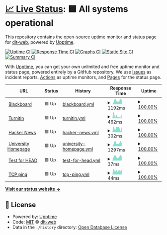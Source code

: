 # [📈 Live Status](https://dlt-web.github.io/status): <!--live status--> **🟩 All systems operational**

This repository contains the open-source uptime monitor and status page for [dlt-web](https://dlt-web.github.io/status), powered by [Upptime](https://github.com/upptime/upptime).

[![Uptime CI](https://github.com/dlt-web/status/workflows/Uptime%20CI/badge.svg)](https://github.com/upptime/upptime/actions?query=workflow%3A%22Uptime+CI%22)
[![Response Time CI](https://github.com/dlt-web/status/workflows/Response%20Time%20CI/badge.svg)](https://github.com/upptime/upptime/actions?query=workflow%3A%22Response+Time+CI%22)
[![Graphs CI](https://github.com/dlt-web/status/workflows/Graphs%20CI/badge.svg)](https://github.com/upptime/upptime/actions?query=workflow%3A%22Graphs+CI%22)
[![Static Site CI](https://github.com/dlt-web/status/workflows/Static%20Site%20CI/badge.svg)](https://github.com/upptime/upptime/actions?query=workflow%3A%22Static+Site+CI%22)
[![Summary CI](https://github.com/dlt-web/status/workflows/Summary%20CI/badge.svg)](https://github.com/upptime/upptime/actions?query=workflow%3A%22Summary+CI%22)

With [Upptime](https://upptime.js.org), you can get your own unlimited and free uptime monitor and status page, powered entirely by a GitHub repository. We use [Issues](https://github.com/dlt-web/status/issues) as incident reports, [Actions](https://github.com/dlt-web/status/actions) as uptime monitors, and [Pages](https://dlt-web.github.io/status) for the status page.

<!--start: status pages-->
<!-- This summary is generated by Upptime (https://github.com/upptime/upptime) -->
<!-- Do not edit this manually, your changes will be overwritten -->
<!-- prettier-ignore -->
| URL | Status | History | Response Time | Uptime |
| --- | ------ | ------- | ------------- | ------ |
| <img alt="" src="https://favicons.githubusercontent.com/vle.shef.ac.uk" height="13"> [Blackboard](https://vle.shef.ac.uk) | 🟩 Up | [blackboard.yml](https://github.com/dlt-web/status/commits/HEAD/history/blackboard.yml) | <details><summary><img alt="Response time graph" src="./graphs/blackboard/response-time-week.png" height="20"> 1192ms</summary><br><a href="https://dlt-web.github.io/status/history/blackboard"><img alt="Response time 1025" src="https://img.shields.io/endpoint?url=https%3A%2F%2Fraw.githubusercontent.com%2Fdlt-web%2Fstatus%2FHEAD%2Fapi%2Fblackboard%2Fresponse-time.json"></a><br><a href="https://dlt-web.github.io/status/history/blackboard"><img alt="24-hour response time 1391" src="https://img.shields.io/endpoint?url=https%3A%2F%2Fraw.githubusercontent.com%2Fdlt-web%2Fstatus%2FHEAD%2Fapi%2Fblackboard%2Fresponse-time-day.json"></a><br><a href="https://dlt-web.github.io/status/history/blackboard"><img alt="7-day response time 1192" src="https://img.shields.io/endpoint?url=https%3A%2F%2Fraw.githubusercontent.com%2Fdlt-web%2Fstatus%2FHEAD%2Fapi%2Fblackboard%2Fresponse-time-week.json"></a><br><a href="https://dlt-web.github.io/status/history/blackboard"><img alt="30-day response time 1139" src="https://img.shields.io/endpoint?url=https%3A%2F%2Fraw.githubusercontent.com%2Fdlt-web%2Fstatus%2FHEAD%2Fapi%2Fblackboard%2Fresponse-time-month.json"></a><br><a href="https://dlt-web.github.io/status/history/blackboard"><img alt="1-year response time 1026" src="https://img.shields.io/endpoint?url=https%3A%2F%2Fraw.githubusercontent.com%2Fdlt-web%2Fstatus%2FHEAD%2Fapi%2Fblackboard%2Fresponse-time-year.json"></a></details> | <details><summary><a href="https://dlt-web.github.io/status/history/blackboard">100.00%</a></summary><a href="https://dlt-web.github.io/status/history/blackboard"><img alt="All-time uptime 100.00%" src="https://img.shields.io/endpoint?url=https%3A%2F%2Fraw.githubusercontent.com%2Fdlt-web%2Fstatus%2FHEAD%2Fapi%2Fblackboard%2Fuptime.json"></a><br><a href="https://dlt-web.github.io/status/history/blackboard"><img alt="24-hour uptime 100.00%" src="https://img.shields.io/endpoint?url=https%3A%2F%2Fraw.githubusercontent.com%2Fdlt-web%2Fstatus%2FHEAD%2Fapi%2Fblackboard%2Fuptime-day.json"></a><br><a href="https://dlt-web.github.io/status/history/blackboard"><img alt="7-day uptime 100.00%" src="https://img.shields.io/endpoint?url=https%3A%2F%2Fraw.githubusercontent.com%2Fdlt-web%2Fstatus%2FHEAD%2Fapi%2Fblackboard%2Fuptime-week.json"></a><br><a href="https://dlt-web.github.io/status/history/blackboard"><img alt="30-day uptime 100.00%" src="https://img.shields.io/endpoint?url=https%3A%2F%2Fraw.githubusercontent.com%2Fdlt-web%2Fstatus%2FHEAD%2Fapi%2Fblackboard%2Fuptime-month.json"></a><br><a href="https://dlt-web.github.io/status/history/blackboard"><img alt="1-year uptime 100.00%" src="https://img.shields.io/endpoint?url=https%3A%2F%2Fraw.githubusercontent.com%2Fdlt-web%2Fstatus%2FHEAD%2Fapi%2Fblackboard%2Fuptime-year.json"></a></details>
| <img alt="" src="https://favicons.githubusercontent.com/turnitinuk.com" height="13"> [Turnitin](https://turnitinuk.com/login_page.asp) | 🟩 Up | [turnitin.yml](https://github.com/dlt-web/status/commits/HEAD/history/turnitin.yml) | <details><summary><img alt="Response time graph" src="./graphs/turnitin/response-time-week.png" height="20"> 462ms</summary><br><a href="https://dlt-web.github.io/status/history/turnitin"><img alt="Response time 665" src="https://img.shields.io/endpoint?url=https%3A%2F%2Fraw.githubusercontent.com%2Fdlt-web%2Fstatus%2FHEAD%2Fapi%2Fturnitin%2Fresponse-time.json"></a><br><a href="https://dlt-web.github.io/status/history/turnitin"><img alt="24-hour response time 722" src="https://img.shields.io/endpoint?url=https%3A%2F%2Fraw.githubusercontent.com%2Fdlt-web%2Fstatus%2FHEAD%2Fapi%2Fturnitin%2Fresponse-time-day.json"></a><br><a href="https://dlt-web.github.io/status/history/turnitin"><img alt="7-day response time 462" src="https://img.shields.io/endpoint?url=https%3A%2F%2Fraw.githubusercontent.com%2Fdlt-web%2Fstatus%2FHEAD%2Fapi%2Fturnitin%2Fresponse-time-week.json"></a><br><a href="https://dlt-web.github.io/status/history/turnitin"><img alt="30-day response time 591" src="https://img.shields.io/endpoint?url=https%3A%2F%2Fraw.githubusercontent.com%2Fdlt-web%2Fstatus%2FHEAD%2Fapi%2Fturnitin%2Fresponse-time-month.json"></a><br><a href="https://dlt-web.github.io/status/history/turnitin"><img alt="1-year response time 678" src="https://img.shields.io/endpoint?url=https%3A%2F%2Fraw.githubusercontent.com%2Fdlt-web%2Fstatus%2FHEAD%2Fapi%2Fturnitin%2Fresponse-time-year.json"></a></details> | <details><summary><a href="https://dlt-web.github.io/status/history/turnitin">100.00%</a></summary><a href="https://dlt-web.github.io/status/history/turnitin"><img alt="All-time uptime 100.00%" src="https://img.shields.io/endpoint?url=https%3A%2F%2Fraw.githubusercontent.com%2Fdlt-web%2Fstatus%2FHEAD%2Fapi%2Fturnitin%2Fuptime.json"></a><br><a href="https://dlt-web.github.io/status/history/turnitin"><img alt="24-hour uptime 100.00%" src="https://img.shields.io/endpoint?url=https%3A%2F%2Fraw.githubusercontent.com%2Fdlt-web%2Fstatus%2FHEAD%2Fapi%2Fturnitin%2Fuptime-day.json"></a><br><a href="https://dlt-web.github.io/status/history/turnitin"><img alt="7-day uptime 100.00%" src="https://img.shields.io/endpoint?url=https%3A%2F%2Fraw.githubusercontent.com%2Fdlt-web%2Fstatus%2FHEAD%2Fapi%2Fturnitin%2Fuptime-week.json"></a><br><a href="https://dlt-web.github.io/status/history/turnitin"><img alt="30-day uptime 100.00%" src="https://img.shields.io/endpoint?url=https%3A%2F%2Fraw.githubusercontent.com%2Fdlt-web%2Fstatus%2FHEAD%2Fapi%2Fturnitin%2Fuptime-month.json"></a><br><a href="https://dlt-web.github.io/status/history/turnitin"><img alt="1-year uptime 100.00%" src="https://img.shields.io/endpoint?url=https%3A%2F%2Fraw.githubusercontent.com%2Fdlt-web%2Fstatus%2FHEAD%2Fapi%2Fturnitin%2Fuptime-year.json"></a></details>
| <img alt="" src="https://favicons.githubusercontent.com/news.ycombinator.com" height="13"> [Hacker News](https://news.ycombinator.com) | 🟩 Up | [hacker-news.yml](https://github.com/dlt-web/status/commits/HEAD/history/hacker-news.yml) | <details><summary><img alt="Response time graph" src="./graphs/hacker-news/response-time-week.png" height="20"> 302ms</summary><br><a href="https://dlt-web.github.io/status/history/hacker-news"><img alt="Response time 386" src="https://img.shields.io/endpoint?url=https%3A%2F%2Fraw.githubusercontent.com%2Fdlt-web%2Fstatus%2FHEAD%2Fapi%2Fhacker-news%2Fresponse-time.json"></a><br><a href="https://dlt-web.github.io/status/history/hacker-news"><img alt="24-hour response time 376" src="https://img.shields.io/endpoint?url=https%3A%2F%2Fraw.githubusercontent.com%2Fdlt-web%2Fstatus%2FHEAD%2Fapi%2Fhacker-news%2Fresponse-time-day.json"></a><br><a href="https://dlt-web.github.io/status/history/hacker-news"><img alt="7-day response time 302" src="https://img.shields.io/endpoint?url=https%3A%2F%2Fraw.githubusercontent.com%2Fdlt-web%2Fstatus%2FHEAD%2Fapi%2Fhacker-news%2Fresponse-time-week.json"></a><br><a href="https://dlt-web.github.io/status/history/hacker-news"><img alt="30-day response time 311" src="https://img.shields.io/endpoint?url=https%3A%2F%2Fraw.githubusercontent.com%2Fdlt-web%2Fstatus%2FHEAD%2Fapi%2Fhacker-news%2Fresponse-time-month.json"></a><br><a href="https://dlt-web.github.io/status/history/hacker-news"><img alt="1-year response time 379" src="https://img.shields.io/endpoint?url=https%3A%2F%2Fraw.githubusercontent.com%2Fdlt-web%2Fstatus%2FHEAD%2Fapi%2Fhacker-news%2Fresponse-time-year.json"></a></details> | <details><summary><a href="https://dlt-web.github.io/status/history/hacker-news">100.00%</a></summary><a href="https://dlt-web.github.io/status/history/hacker-news"><img alt="All-time uptime 100.00%" src="https://img.shields.io/endpoint?url=https%3A%2F%2Fraw.githubusercontent.com%2Fdlt-web%2Fstatus%2FHEAD%2Fapi%2Fhacker-news%2Fuptime.json"></a><br><a href="https://dlt-web.github.io/status/history/hacker-news"><img alt="24-hour uptime 100.00%" src="https://img.shields.io/endpoint?url=https%3A%2F%2Fraw.githubusercontent.com%2Fdlt-web%2Fstatus%2FHEAD%2Fapi%2Fhacker-news%2Fuptime-day.json"></a><br><a href="https://dlt-web.github.io/status/history/hacker-news"><img alt="7-day uptime 100.00%" src="https://img.shields.io/endpoint?url=https%3A%2F%2Fraw.githubusercontent.com%2Fdlt-web%2Fstatus%2FHEAD%2Fapi%2Fhacker-news%2Fuptime-week.json"></a><br><a href="https://dlt-web.github.io/status/history/hacker-news"><img alt="30-day uptime 100.00%" src="https://img.shields.io/endpoint?url=https%3A%2F%2Fraw.githubusercontent.com%2Fdlt-web%2Fstatus%2FHEAD%2Fapi%2Fhacker-news%2Fuptime-month.json"></a><br><a href="https://dlt-web.github.io/status/history/hacker-news"><img alt="1-year uptime 100.00%" src="https://img.shields.io/endpoint?url=https%3A%2F%2Fraw.githubusercontent.com%2Fdlt-web%2Fstatus%2FHEAD%2Fapi%2Fhacker-news%2Fuptime-year.json"></a></details>
| <img alt="" src="https://favicons.githubusercontent.com/www.sheffield.ac.uk" height="13"> [University Homepage](https://www.sheffield.ac.uk/) | 🟩 Up | [university-homepage.yml](https://github.com/dlt-web/status/commits/HEAD/history/university-homepage.yml) | <details><summary><img alt="Response time graph" src="./graphs/university-homepage/response-time-week.png" height="20"> 1297ms</summary><br><a href="https://dlt-web.github.io/status/history/university-homepage"><img alt="Response time 1132" src="https://img.shields.io/endpoint?url=https%3A%2F%2Fraw.githubusercontent.com%2Fdlt-web%2Fstatus%2FHEAD%2Fapi%2Funiversity-homepage%2Fresponse-time.json"></a><br><a href="https://dlt-web.github.io/status/history/university-homepage"><img alt="24-hour response time 1239" src="https://img.shields.io/endpoint?url=https%3A%2F%2Fraw.githubusercontent.com%2Fdlt-web%2Fstatus%2FHEAD%2Fapi%2Funiversity-homepage%2Fresponse-time-day.json"></a><br><a href="https://dlt-web.github.io/status/history/university-homepage"><img alt="7-day response time 1297" src="https://img.shields.io/endpoint?url=https%3A%2F%2Fraw.githubusercontent.com%2Fdlt-web%2Fstatus%2FHEAD%2Fapi%2Funiversity-homepage%2Fresponse-time-week.json"></a><br><a href="https://dlt-web.github.io/status/history/university-homepage"><img alt="30-day response time 1359" src="https://img.shields.io/endpoint?url=https%3A%2F%2Fraw.githubusercontent.com%2Fdlt-web%2Fstatus%2FHEAD%2Fapi%2Funiversity-homepage%2Fresponse-time-month.json"></a><br><a href="https://dlt-web.github.io/status/history/university-homepage"><img alt="1-year response time 1137" src="https://img.shields.io/endpoint?url=https%3A%2F%2Fraw.githubusercontent.com%2Fdlt-web%2Fstatus%2FHEAD%2Fapi%2Funiversity-homepage%2Fresponse-time-year.json"></a></details> | <details><summary><a href="https://dlt-web.github.io/status/history/university-homepage">100.00%</a></summary><a href="https://dlt-web.github.io/status/history/university-homepage"><img alt="All-time uptime 100.00%" src="https://img.shields.io/endpoint?url=https%3A%2F%2Fraw.githubusercontent.com%2Fdlt-web%2Fstatus%2FHEAD%2Fapi%2Funiversity-homepage%2Fuptime.json"></a><br><a href="https://dlt-web.github.io/status/history/university-homepage"><img alt="24-hour uptime 100.00%" src="https://img.shields.io/endpoint?url=https%3A%2F%2Fraw.githubusercontent.com%2Fdlt-web%2Fstatus%2FHEAD%2Fapi%2Funiversity-homepage%2Fuptime-day.json"></a><br><a href="https://dlt-web.github.io/status/history/university-homepage"><img alt="7-day uptime 100.00%" src="https://img.shields.io/endpoint?url=https%3A%2F%2Fraw.githubusercontent.com%2Fdlt-web%2Fstatus%2FHEAD%2Fapi%2Funiversity-homepage%2Fuptime-week.json"></a><br><a href="https://dlt-web.github.io/status/history/university-homepage"><img alt="30-day uptime 100.00%" src="https://img.shields.io/endpoint?url=https%3A%2F%2Fraw.githubusercontent.com%2Fdlt-web%2Fstatus%2FHEAD%2Fapi%2Funiversity-homepage%2Fuptime-month.json"></a><br><a href="https://dlt-web.github.io/status/history/university-homepage"><img alt="1-year uptime 100.00%" src="https://img.shields.io/endpoint?url=https%3A%2F%2Fraw.githubusercontent.com%2Fdlt-web%2Fstatus%2FHEAD%2Fapi%2Funiversity-homepage%2Fuptime-year.json"></a></details>
| <img alt="" src="https://favicons.githubusercontent.com/www.google.com" height="13"> [Test for HEAD](https://www.google.com) | 🟩 Up | [test-for-head.yml](https://github.com/dlt-web/status/commits/HEAD/history/test-for-head.yml) | <details><summary><img alt="Response time graph" src="./graphs/test-for-head/response-time-week.png" height="20"> 37ms</summary><br><a href="https://dlt-web.github.io/status/history/test-for-head"><img alt="Response time 45" src="https://img.shields.io/endpoint?url=https%3A%2F%2Fraw.githubusercontent.com%2Fdlt-web%2Fstatus%2FHEAD%2Fapi%2Ftest-for-head%2Fresponse-time.json"></a><br><a href="https://dlt-web.github.io/status/history/test-for-head"><img alt="24-hour response time 37" src="https://img.shields.io/endpoint?url=https%3A%2F%2Fraw.githubusercontent.com%2Fdlt-web%2Fstatus%2FHEAD%2Fapi%2Ftest-for-head%2Fresponse-time-day.json"></a><br><a href="https://dlt-web.github.io/status/history/test-for-head"><img alt="7-day response time 37" src="https://img.shields.io/endpoint?url=https%3A%2F%2Fraw.githubusercontent.com%2Fdlt-web%2Fstatus%2FHEAD%2Fapi%2Ftest-for-head%2Fresponse-time-week.json"></a><br><a href="https://dlt-web.github.io/status/history/test-for-head"><img alt="30-day response time 42" src="https://img.shields.io/endpoint?url=https%3A%2F%2Fraw.githubusercontent.com%2Fdlt-web%2Fstatus%2FHEAD%2Fapi%2Ftest-for-head%2Fresponse-time-month.json"></a><br><a href="https://dlt-web.github.io/status/history/test-for-head"><img alt="1-year response time 46" src="https://img.shields.io/endpoint?url=https%3A%2F%2Fraw.githubusercontent.com%2Fdlt-web%2Fstatus%2FHEAD%2Fapi%2Ftest-for-head%2Fresponse-time-year.json"></a></details> | <details><summary><a href="https://dlt-web.github.io/status/history/test-for-head">100.00%</a></summary><a href="https://dlt-web.github.io/status/history/test-for-head"><img alt="All-time uptime 100.00%" src="https://img.shields.io/endpoint?url=https%3A%2F%2Fraw.githubusercontent.com%2Fdlt-web%2Fstatus%2FHEAD%2Fapi%2Ftest-for-head%2Fuptime.json"></a><br><a href="https://dlt-web.github.io/status/history/test-for-head"><img alt="24-hour uptime 100.00%" src="https://img.shields.io/endpoint?url=https%3A%2F%2Fraw.githubusercontent.com%2Fdlt-web%2Fstatus%2FHEAD%2Fapi%2Ftest-for-head%2Fuptime-day.json"></a><br><a href="https://dlt-web.github.io/status/history/test-for-head"><img alt="7-day uptime 100.00%" src="https://img.shields.io/endpoint?url=https%3A%2F%2Fraw.githubusercontent.com%2Fdlt-web%2Fstatus%2FHEAD%2Fapi%2Ftest-for-head%2Fuptime-week.json"></a><br><a href="https://dlt-web.github.io/status/history/test-for-head"><img alt="30-day uptime 100.00%" src="https://img.shields.io/endpoint?url=https%3A%2F%2Fraw.githubusercontent.com%2Fdlt-web%2Fstatus%2FHEAD%2Fapi%2Ftest-for-head%2Fuptime-month.json"></a><br><a href="https://dlt-web.github.io/status/history/test-for-head"><img alt="1-year uptime 100.00%" src="https://img.shields.io/endpoint?url=https%3A%2F%2Fraw.githubusercontent.com%2Fdlt-web%2Fstatus%2FHEAD%2Fapi%2Ftest-for-head%2Fuptime-year.json"></a></details>
| <img alt="" src="https://favicons.githubusercontent.com/null" height="13"> [TCP ping](1.1.1.1) | 🟩 Up | [tcp-ping.yml](https://github.com/dlt-web/status/commits/HEAD/history/tcp-ping.yml) | <details><summary><img alt="Response time graph" src="./graphs/tcp-ping/response-time-week.png" height="20"> 44ms</summary><br><a href="https://dlt-web.github.io/status/history/tcp-ping"><img alt="Response time 58" src="https://img.shields.io/endpoint?url=https%3A%2F%2Fraw.githubusercontent.com%2Fdlt-web%2Fstatus%2FHEAD%2Fapi%2Ftcp-ping%2Fresponse-time.json"></a><br><a href="https://dlt-web.github.io/status/history/tcp-ping"><img alt="24-hour response time 54" src="https://img.shields.io/endpoint?url=https%3A%2F%2Fraw.githubusercontent.com%2Fdlt-web%2Fstatus%2FHEAD%2Fapi%2Ftcp-ping%2Fresponse-time-day.json"></a><br><a href="https://dlt-web.github.io/status/history/tcp-ping"><img alt="7-day response time 44" src="https://img.shields.io/endpoint?url=https%3A%2F%2Fraw.githubusercontent.com%2Fdlt-web%2Fstatus%2FHEAD%2Fapi%2Ftcp-ping%2Fresponse-time-week.json"></a><br><a href="https://dlt-web.github.io/status/history/tcp-ping"><img alt="30-day response time 45" src="https://img.shields.io/endpoint?url=https%3A%2F%2Fraw.githubusercontent.com%2Fdlt-web%2Fstatus%2FHEAD%2Fapi%2Ftcp-ping%2Fresponse-time-month.json"></a><br><a href="https://dlt-web.github.io/status/history/tcp-ping"><img alt="1-year response time 58" src="https://img.shields.io/endpoint?url=https%3A%2F%2Fraw.githubusercontent.com%2Fdlt-web%2Fstatus%2FHEAD%2Fapi%2Ftcp-ping%2Fresponse-time-year.json"></a></details> | <details><summary><a href="https://dlt-web.github.io/status/history/tcp-ping">100.00%</a></summary><a href="https://dlt-web.github.io/status/history/tcp-ping"><img alt="All-time uptime 100.00%" src="https://img.shields.io/endpoint?url=https%3A%2F%2Fraw.githubusercontent.com%2Fdlt-web%2Fstatus%2FHEAD%2Fapi%2Ftcp-ping%2Fuptime.json"></a><br><a href="https://dlt-web.github.io/status/history/tcp-ping"><img alt="24-hour uptime 100.00%" src="https://img.shields.io/endpoint?url=https%3A%2F%2Fraw.githubusercontent.com%2Fdlt-web%2Fstatus%2FHEAD%2Fapi%2Ftcp-ping%2Fuptime-day.json"></a><br><a href="https://dlt-web.github.io/status/history/tcp-ping"><img alt="7-day uptime 100.00%" src="https://img.shields.io/endpoint?url=https%3A%2F%2Fraw.githubusercontent.com%2Fdlt-web%2Fstatus%2FHEAD%2Fapi%2Ftcp-ping%2Fuptime-week.json"></a><br><a href="https://dlt-web.github.io/status/history/tcp-ping"><img alt="30-day uptime 100.00%" src="https://img.shields.io/endpoint?url=https%3A%2F%2Fraw.githubusercontent.com%2Fdlt-web%2Fstatus%2FHEAD%2Fapi%2Ftcp-ping%2Fuptime-month.json"></a><br><a href="https://dlt-web.github.io/status/history/tcp-ping"><img alt="1-year uptime 100.00%" src="https://img.shields.io/endpoint?url=https%3A%2F%2Fraw.githubusercontent.com%2Fdlt-web%2Fstatus%2FHEAD%2Fapi%2Ftcp-ping%2Fuptime-year.json"></a></details>

<!--end: status pages-->

[**Visit our status website →**](https://dlt-web.github.io/status)

## 📄 License

- Powered by: [Upptime](https://github.com/upptime/upptime)
- Code: [MIT](./LICENSE) © [dlt-web](https://dlt-web.github.io/status)
- Data in the `./history` directory: [Open Database License](https://opendatacommons.org/licenses/odbl/1-0/)
